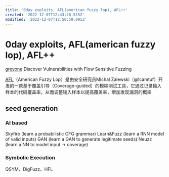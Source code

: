 ```yaml
---
title: '0day exploits, AFL(american fuzzy lop), AFL++'
created: '2022-12-07T12:43:26.515Z'
modified: '2022-12-07T12:50:59.095Z'
---
```


# 0day exploits, AFL(american fuzzy lop), AFL++

[greyone](https://blog.csdn.net/Eastmount/article/details/107825286) Discover Vulnerabilities with Flow Sensitive Fuzzing

[AFL](https://github.com/google/afl)（American Fuzzy Lop）是由安全研究员Michał Zalewski（@lcamtuf）开发的一款基于覆盖引导（Coverage-guided）的模糊测试工具，它通过记录输入样本的代码覆盖率，从而调整输入样本以提高覆盖率，增加发现漏洞的概率

## seed generation

### AI based

Skyfire (learn a probabilistic CFG grammar)
Learn&Fuzz (learn a RNN model of valid inputs)
GAN (learn a GAN to generate legitimate seeds)
Neuzz (learn a NN to model input -> coverage)

### Symbolic Execution

QSYM、DigFuzz、HFL
